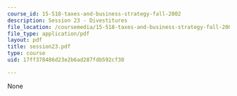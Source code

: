 ```yaml
---
course_id: 15-518-taxes-and-business-strategy-fall-2002
description: Session 23 - Divestitures
file_location: /coursemedia/15-518-taxes-and-business-strategy-fall-2002/17ff378486d23e2b6ad287fdb592cf30_session23.pdf
file_type: application/pdf
layout: pdf
title: session23.pdf
type: course
uid: 17ff378486d23e2b6ad287fdb592cf30

---
```

None